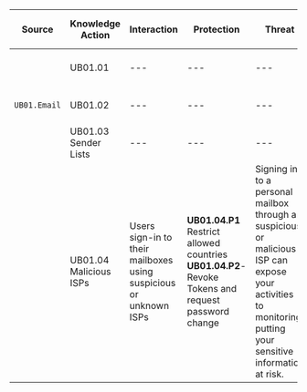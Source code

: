 | Source | Knowledge Action |  Interaction | Protection | Threat | KQLQuery | --- |
| --- | --- | --- | --- | --- | --- | --- |
| | UB01.01 |  --- | --- | --- | --- | --- |
| `UB01.Email` | UB01.02 |  --- | --- | --- | --- | --- |
|  | UB01.03 Sender Lists |  --- | --- | --- | --- | --- |
|  | UB01.04 Malicious ISPs |  Users sign-in to their mailboxes using suspicious or unknown ISPs | **UB01.04.P1** Restrict allowed countries <br> **UB01.04.P2**- Revoke Tokens and request password change   | Signing in to a personal mailbox through a suspicious or malicious ISP can expose your activities to monitoring, putting your sensitive information at risk. | [Email Bad Reputation ASN activities](https://pages.github.com/](https://github.com/Sergio-Albea-Git/Threat-Hunting-KQL-Queries/blob/main/KQL%20Queries/Network%20Threats/Email%20Bad%20Reputation%20ASN%20activities.md)). 
